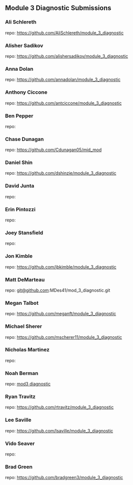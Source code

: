 ## Module 3 Diagnostic Submissions

### Ali Schlereth
repo: https://github.com/AliSchlereth/module_3_diagnostic

### Alisher Sadikov
repo: https://github.com/alishersadikov/module_3_diagnostic

### Anna Dolan
repo: https://github.com/annadolan/module_3_diagnostic

### Anthony Ciccone
repo: https://github.com/antciccone/module_3_diagnostic

### Ben Pepper
repo:

### Chase Dunagan
repo: https://github.com/Cdunagan05/mid_mod

### Daniel Shin
repo: https://github.com/dshinzie/module_3_diagnostic

### David Junta
repo:

### Erin Pintozzi
repo:

### Joey Stansfield
repo:

### Jon Kimble
repo: https://github.com/jbkimble/module_3_diagnostic

### Matt DeMarteau
repo: git@github.com:MDes41/mod_3_diagnostic.git

### Megan Talbot
repo: https://github.com/meganft/module_3_diagnostic

### Michael Sherer
repo: https://github.com/mscherer11/module_3_diagnostic

### Nicholas Martinez
repo:

### Noah Berman
repo: [mod3 diagnostic](https://github.com/bermannoah/module_3_diagnostic)

### Ryan Travitz
repo: https://github.com/rtravitz/module_3_diagnostic

### Lee Saville
repo: https://github.com/lsaville/module_3_diagnostic

### Vido Seaver
repo:

### Brad Green
repo: https://github.com/bradgreen3/module_3_diagnostic
